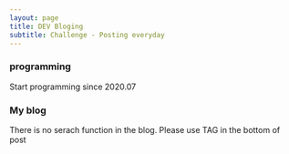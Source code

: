 ```yaml
---
layout: page
title: DEV Bloging
subtitle: Challenge - Posting everyday
---
```


### programming

Start programming since 2020.07

### My blog

There is no serach function in the blog.
Please use TAG in the bottom of post
